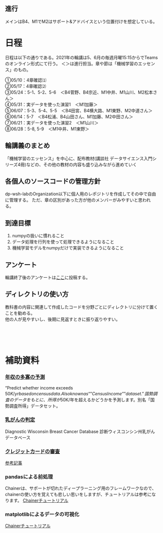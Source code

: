 ## 進行
メインはB4、M1でM2はサポート&アドバイスという位置付けを想定している。

# 日程
日程は以下の通りである。2021年の輪講は5、6月の毎週月曜15:15からでTeamsのオンライン形式にて行う。
＜＞は進行担当。章や節は「機械学習のエッセンス」のもの。

①05/10：4章確認⑴  
②05/17：4章確認⑵  
③05/24：5-1、5-2、5-6　＜B4菅野、B4宗近、M1中井、M1山川、M2松本さん＞  
④05/31：実データを使った演習1　＜M1加藤＞  
⑤06/07：5-3、5-4、5-5　＜B4田宮、B4横大路、M1東野、M2中道さん＞  
⑥06/14：5-7　＜B4松浦、B4山田さん、M1加藤、M2中田さん＞  
⑦06/21：実データを使った演習2　＜M1山川＞  
⑧06/28：5-8, 5-9　＜M1中井、M1東野＞  

## 輪講義のまとめ
「機械学習のエッセンス」を中心に、配布教材(講談社 データサイエンス入門シリーズ4冊)などの、その他の教材の内容も盛り込みながら進めていく

## 各個人のソースコードの管理方針
dp-wsh-labのOrganization以下に個人用のレポジトリを作成してその中で自由に管理する。
ただ、章の区別があった方が他のメンバーがみやすいと思われる。

## 到達目標
1. numpyの扱いに慣れること
2. データ処理を行列を使って処理できるようになること
3. 機械学習モデルをnumpyだけで実装できるようになること

## アンケート
輪講終了後のアンケートは[ここ](https://washio-lab.esa.io/posts/29)に投稿する。

## ディレクトリの使い方
教科書の内容に関連して作成したコードを分野ごとにディレクトリに分けて置くことを勧める。  
他の人が見やすいし、後期に見返すときに振り返りやすい。

<br>
<br>
<br>

# 補助資料
### [年収の多寡の予測 ](http://archive.ics.uci.edu/ml/datasets/Adult)
“Predict whether income exceeds $50K/yr based on census data. Also known as “”Census Income”” dataset.”
国勢調査のデータをもとに、所得が$50K/年を超えるかどうかを予測します。別名「国勢調査所得」データセット。

### [乳がんの判定](http://archive.ics.uci.edu/ml/datasets/breast+cancer+wisconsin+(diagnostic))
Diagnostic Wisconsin Breast Cancer Database
診断ウィスコンシン州乳がんデータベース

### [クレジットカードの審査](http://archive.ics.uci.edu/ml/datasets/Credit+Approval)
[参考記事](https://tjo.hatenablog.com/entry/2015/06/12/190000)

### pandasによる前処理
Chainerは、サポートが切れたディープラーニング用のフレームワークなので、chainerの使い方を覚えても悲しい思いをしますが、チュートリアルは参考になります。
[Chainerチュートリアル](https://tutorials.chainer.org/ja/11_Introduction_to_Pandas.html)

### matplotlibによるデータの可視化
[Chainerチュートリアル](https://tutorials.chainer.org/ja/12_Introduction_to_Matplotlib.html)
